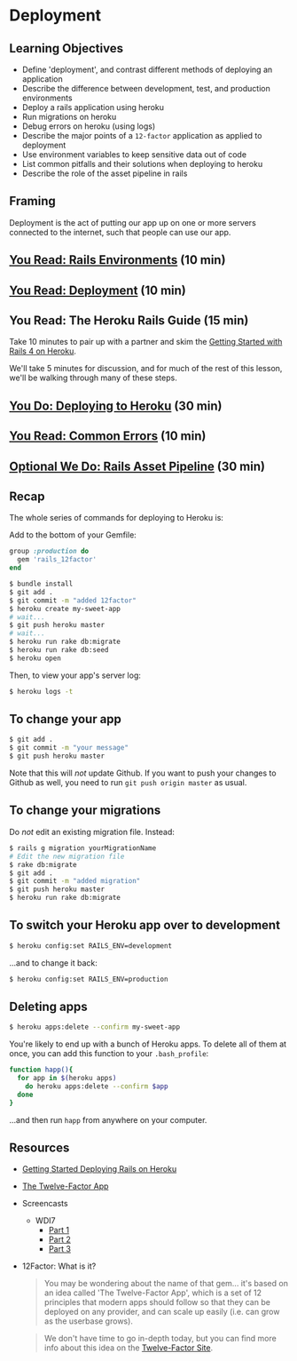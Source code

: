 # Deployment

## Learning Objectives

- Define 'deployment', and contrast different methods of deploying an application
- Describe the difference between development, test, and production environments
- Deploy a rails application using heroku
- Run migrations on heroku
- Debug errors on heroku (using logs)
- Describe the major points of a `12-factor` application as applied to deployment
- Use environment variables to keep sensitive data out of code
- List common pitfalls and their solutions when deploying to heroku
- Describe the role of the asset pipeline in rails

## Framing

Deployment is the act of putting our app up on one or more servers connected to
the internet, such that people can use our app.

## [You Read: Rails Environments](about-environments.md) (10 min)

## [You Read: Deployment](about-deployment.md) (10 min)

## You Read: The Heroku Rails Guide (15 min)

Take 10 minutes to pair up with a partner and skim the [Getting Started with
Rails 4 on Heroku](https://devcenter.heroku.com/articles/getting-started-with-rails4).

We'll take 5 minutes for discussion, and for much of the rest of this lesson,
we'll be walking through many of these steps.

## [You Do: Deploying to Heroku](deploying-your-first-app.md) (30 min)

## [You Read: Common Errors](common-errors.md) (10 min)

## [Optional We Do: Rails Asset Pipeline](asset-pipeline.md) (30 min)

## Recap

The whole series of commands for deploying to Heroku is:

Add to the bottom of your Gemfile:

```rb
group :production do
  gem 'rails_12factor'
end
```

```bash
$ bundle install
$ git add .
$ git commit -m "added 12factor"
$ heroku create my-sweet-app
# wait...
$ git push heroku master
# wait...
$ heroku run rake db:migrate
$ heroku run rake db:seed
$ heroku open
```

Then, to view your app's server log:

```bash
$ heroku logs -t
```

## To change your app

```bash
$ git add .
$ git commit -m "your message"
$ git push heroku master
```

Note that this will *not* update Github. If you want to push your changes to Github as well, you need to run `git push origin master` as usual.

## To change your migrations

Do *not* edit an existing migration file. Instead:

```bash
$ rails g migration yourMigrationName
# Edit the new migration file
$ rake db:migrate
$ git add .
$ git commit -m "added migration"
$ git push heroku master
$ heroku run rake db:migrate
```

## To switch your Heroku app over to development

```bash
$ heroku config:set RAILS_ENV=development
```

...and to change it back:

```bash
$ heroku config:set RAILS_ENV=production
```

## Deleting apps

```sh
$ heroku apps:delete --confirm my-sweet-app
```

You're likely to end up with a bunch of Heroku apps. To delete all of them at once, you can add this function to your `.bash_profile`:

```sh
function happ(){
  for app in $(heroku apps)
    do heroku apps:delete --confirm $app
  done
}
```

...and then run `happ` from anywhere on your computer.

## Resources
- [Getting Started Deploying Rails on Heroku](https://devcenter.heroku.com/articles/getting-started-with-rails4)
- [The Twelve-Factor App](http://12factor.net)
- Screencasts
  - WDI7
    - [Part 1](https://youtu.be/8NZsSxFSFLM)
    - [Part 2](https://youtu.be/EFDy2sAHFCw)
    - [Part 3](https://youtu.be/nx1gAA9tyog)
- 12Factor: What is it?
  > You may be wondering about the name of that gem... it's based on an idea called
  'The Twelve-Factor App', which is a set of 12 principles that modern apps should
  follow so that they can be deployed on any provider, and can scale up easily
  (i.e. can grow as the userbase grows).

  > We don't have time to go in-depth today, but you can find more info about this
  idea on the [Twelve-Factor Site](http://12factor.net).

